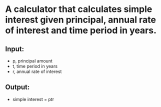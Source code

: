# A calculator that calculates simple interest given principal, annual rate of interest and time period in years.
## Input:
- p, principal amount
- t, time period in years
- r, annual rate of interest
## Output:
- simple interest = p*t*r
